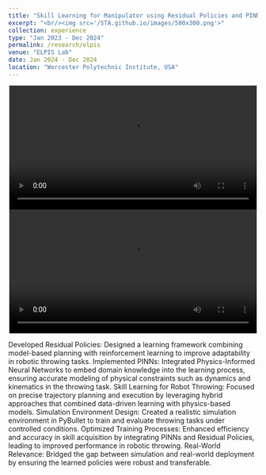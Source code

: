 ```yaml
---
title: "Skill Learning for Manipulator using Residual Policies and PINNS"
excerpt: "<br/><img src='/STA.github.io/images/500x300.png'>"
collection: experience
type: "Jan 2023 - Dec 2024"
permalink: /research/elpis
venue: "ELPIS Lab"
date: Jan 2024 - Dec 2024
location: "Worcester Polytechnic Institute, USA"
---
```


<div style="text-align: center;">
  <video controls width="500">
    <source src="/STA.github.io/images/exp_1_0.webm" type="video/webm">
  </video>
</div>

<div style="text-align: center;">
  <video controls width="500">
    <source src="/STA.github.io/images/exp_1_1.MP4" type="video/mp4">
  </video>
</div>

Developed Residual Policies: Designed a learning framework combining model-based planning with reinforcement learning to improve adaptability in robotic throwing tasks.
Implemented PINNs: Integrated Physics-Informed Neural Networks to embed domain knowledge into the learning process, ensuring accurate modeling of physical constraints such as dynamics and kinematics in the throwing task.
Skill Learning for Robot Throwing: Focused on precise trajectory planning and execution by leveraging hybrid approaches that combined data-driven learning with physics-based models.
Simulation Environment Design: Created a realistic simulation environment in PyBullet to train and evaluate throwing tasks under controlled conditions.
Optimized Training Processes: Enhanced efficiency and accuracy in skill acquisition by integrating PINNs and Residual Policies, leading to improved performance in robotic throwing.
Real-World Relevance: Bridged the gap between simulation and real-world deployment by ensuring the learned policies were robust and transferable.